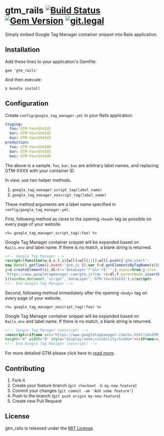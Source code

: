 # gtm_rails [![Build Status](https://travis-ci.org/koic/gtm_rails.svg)](https://travis-ci.org/koic/gtm_rails) [![Gem Version](https://badge.fury.io/rb/gtm_rails.svg)](http://badge.fury.io/rb/gtm_rails) [![git.legal](https://git.legal/projects/3929/badge.svg "Number of libraries approved")](https://git.legal/projects/3929)

Simply embed Google Tag Manager container snippet into Rails application.

## Installation

Add these lines to your application's Gemfile:

```
gem 'gtm_rails'
```

And then execute:

```
$ bundle install
```

## Configuration

Create `config/google_tag_manager.yml` in your Rails application.

```yaml
staging:
  foo: GTM-YourGtmId1
  bar: GTM-YourGtmId2
  baz: GTM-YourGtmId3
production:
  foo: GTM-YourGtmId4
  bar: GTM-YourGtmId5
  baz: GTM-YourGtmId6
```

The above is a sample. `foo`, `bar`, `baz` are arbitrary label names, and replacing GTM-XXXX with your container ID.

In view, use two helper methods.

1. `google_tag_manager_script_tag(label_name)`
2. `google_tag_manager_noscript_tag(label_name)`

These method arguments are a label name specified in `config/google_tag_manager.yml`.

First, following method as close to the opening `<head>` tag as possible on every page of your website.

```erb
<%= google_tag_manager_script_tag(:foo) %>
```

Google Tag Manager container snippet will be expanded based on `Rails.env` and label name. If there is no match, a blank string is returned.

```html
<!-- Google Tag Manager -->
<script>(function(w,d,s,l,i){w[l]=w[l]||[];w[l].push({'gtm.start':
new Date().getTime(),event:'gtm.js'});var f=d.getElementsByTagName(s)[0],
j=d.createElement(s),dl=l!='dataLayer'?'&l='+l:'';j.async=true;j.src=
'https://www.googletagmanager.com/gtm.js?id='+i+dl;f.parentNode.insertBefore(j,f);
})(window,document,'script','dataLayer','GTM-YourGtmId1');</script>
<!-- End Google Tag Manager -->
```

Second, following method immediately after the opening `<body>` tag on every page of your website.

```erb
<%= google_tag_manager_noscript_tag(:foo) %>
```

Google Tag Manager container snippet will be expanded based on `Rails.env` and label name. If there is no match, a blank string is returned.

```html
<!-- Google Tag Manager (noscript) -->
<noscript><iframe src="https://www.googletagmanager.com/ns.html?id=GTM-YourGtmId1"
height="0" width="0" style="display:none;visibility:hidden"></iframe></noscript>
<!-- End Google Tag Manager (noscript) -->
```

For more detailed GTM please click here to [read more](https://developers.google.com/tag-manager/quickstart).

## Contributing

1. Fork it
2. Create your feature branch (`git checkout -b my-new-feature`)
3. Commit your changes (`git commit -am 'Add some feature'`)
4. Push to the branch (`git push origin my-new-feature`)
5. Create new Pull Request

## License

gtm_rails is released under the [MIT License](http://www.opensource.org/licenses/MIT).
